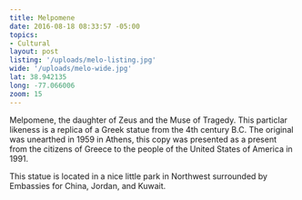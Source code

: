 ```yaml
---
title: Melpomene
date: 2016-08-18 08:33:57 -05:00
topics:
- Cultural
layout: post
listing: '/uploads/melo-listing.jpg'
wide: '/uploads/melo-wide.jpg'
lat: 38.942135
long: -77.066006
zoom: 15
---
```


Melpomene, the daughter of Zeus and the Muse of Tragedy. This particlar likeness is a replica of a Greek statue from the 4th century B.C. The original was unearthed in 1959 in Athens, this copy was presented as a present from the citizens of Greece to the people of the United States of America in 1991.

This statue is located in a nice little park in Northwest surrounded by Embassies for China, Jordan, and Kuwait.

<!-- more -->
